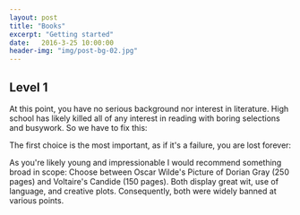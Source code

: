 ```yaml
---
layout: post
title: "Books"
excerpt: "Getting started"
date:   2016-3-25 10:00:00
header-img: "img/post-bg-02.jpg"
---
```


## Level 1

At this point, you have no serious background nor interest in literature.  High school has likely killed all of any interest in reading with boring selections and busywork.
So we have to fix this:

The first choice is the most important, as if it's a failure, you are lost forever:

As you're likely young and impressionable I would recommend something broad in scope:
Choose between Oscar Wilde's Picture of Dorian Gray (250 pages) and Voltaire's Candide (150 pages).  Both display great wit, use of language, and creative plots.  Consequently, both were widely banned at various points.  
